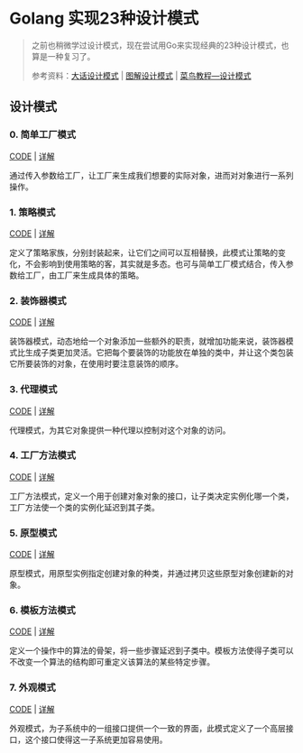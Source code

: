 # Golang 实现23种设计模式

> 之前也稍微学过设计模式，现在尝试用Go来实现经典的23种设计模式，也算是一种复习了。
>
> 参考资料：[大话设计模式](https://book.douban.com/subject/2334288/) | [图解设计模式](https://book.douban.com/subject/26933281/) | [菜鸟教程—设计模式](https://www.runoob.com/design-pattern/design-pattern-tutorial.html)



## 设计模式

### 0. 简单工厂模式

[CODE](pattern/factory-pattern/factory/factory.go) | [详解](pattern/factory-pattern/README.md)

通过传入参数给工厂，让工厂来生成我们想要的实际对象，进而对对象进行一系列操作。



### 1. 策略模式

[CODE](pattern/strategy-pattern/strategy/strategy.go) | [详解](pattern/strategy-pattern/README.md)

定义了策略家族，分别封装起来，让它们之间可以互相替换，此模式让策略的变化，不会影响到使用策略的客，其实就是多态。也可与简单工厂模式结合，传入参数给工厂，由工厂来生成具体的策略。



### 2. 装饰器模式

[CODE](pattern/decorator-pattern/decorator/decorator.go) | [详解](pattern/decorator-pattern/README.md)

装饰器模式，动态地给一个对象添加一些额外的职责，就增加功能来说，装饰器模式比生成子类更加灵活。它把每个要装饰的功能放在单独的类中，并让这个类包装它所要装饰的对象，在使用时要注意装饰的顺序。



### 3. 代理模式

[CODE](pattern/proxy-pattern/proxy/proxy.go) | [详解](pattern/proxy-pattern/README.md)

 代理模式，为其它对象提供一种代理以控制对这个对象的访问。



### 4. 工厂方法模式

[CODE](pattern/factroy-method/factory/factory.go) | [详解](pattern/factroy-method/README.md)

工厂方法模式，定义一个用于创建对象对象的接口，让子类决定实例化哪一个类，工厂方法使一个类的实例化延迟到其子类。



### 5. 原型模式

[CODE](pattern/prototype-pattern/prototype/prototype.go) | [详解](pattern/prototype-pattern/README.md)

原型模式，用原型实例指定创建对象的种类，并通过拷贝这些原型对象创建新的对象。



### 6. 模板方法模式

[CODE](pattern/template-method/template/template.go) | [详解](pattern/template-method/README.md)

定义一个操作中的算法的骨架，将一些步骤延迟到子类中。模板方法使得子类可以不改变一个算法的结构即可重定义该算法的某些特定步骤。



### 7. 外观模式

[CODE](pattern/facade-pattern/facade/facade.go) | [详解](pattern/facade-pattern/README.md)

外观模式，为子系统中的一组接口提供一个一致的界面，此模式定义了一个高层接口，这个接口使得这一子系统更加容易使用。